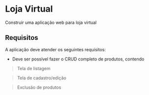 # Loja Virtual

Construir uma aplicação web para loja virtual

## Requisitos

A aplicação deve atender os seguintes requisitos:
- Deve ser possível fazer o CRUD completo de produtos, contendo

> Tela de listagem

> Tela de cadastro/edição

> Exclusão de produtos